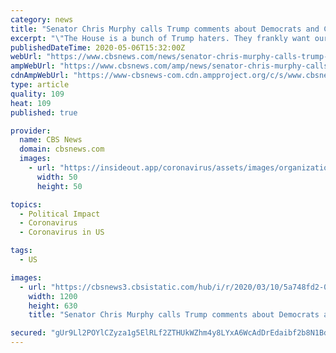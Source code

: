 ```yaml
---
category: news
title: "Senator Chris Murphy calls Trump comments about Democrats and COVID-19 \"disgusting\""
excerpt: "\"The House is a bunch of Trump haters. They frankly want our situation to be unsuccessful, which means death. They want us to fail so they can win an election,\" Trump said Tuesday of House Democrats."
publishedDateTime: 2020-05-06T15:32:00Z
webUrl: "https://www.cbsnews.com/news/senator-chris-murphy-calls-trump-comments-about-democrats-and-covid-19-disgusting/"
ampWebUrl: "https://www.cbsnews.com/amp/news/senator-chris-murphy-calls-trump-comments-about-democrats-and-covid-19-disgusting/"
cdnAmpWebUrl: "https://www-cbsnews-com.cdn.ampproject.org/c/s/www.cbsnews.com/amp/news/senator-chris-murphy-calls-trump-comments-about-democrats-and-covid-19-disgusting/"
type: article
quality: 109
heat: 109
published: true

provider:
  name: CBS News
  domain: cbsnews.com
  images:
    - url: "https://insideout.app/coronavirus/assets/images/organizations/cbsnews.com-50x50.jpg"
      width: 50
      height: 50

topics:
  - Political Impact
  - Coronavirus
  - Coronavirus in US

tags:
  - US

images:
  - url: "https://cbsnews3.cbsistatic.com/hub/i/r/2020/03/10/5a748fd2-0034-43c0-91b4-6eb1023bed0c/thumbnail/1200x630g1/f330703508d2997f8e523b16ce3c95e3/gettyimages-1197491685.jpg"
    width: 1200
    height: 630
    title: "Senator Chris Murphy calls Trump comments about Democrats and COVID-19 \"disgusting\""

secured: "gUr9Ll2POYlCZyza1g5ElRLf2ZTHUkWZhm4y8LYxA6WcAdDrEdaibf2b8N1BdFspQ1lQcbbWO6ha9382NZOTwdNv8yXWBvWJVauXlE1qY1rUjQhzqUQ6aBzMJ2sIh6oWOC6GNiPMifi32xcd2NP1Kyhj7epVM/wME8kj6YnlPSQD34iqOh80Bz4dVfg0xXEwoA8S6P4Vc67kCHcbTHe8M2p7zHKbQ1HjvFEoxIOy0hu+oc4PdhuNglywSh+YxnF2yCQcyAjB8HSWRHa6Ql+HrsaBRc6FIs9ruRYhiMF+Hj6h2f/7nvG4xaaxCSx+Ypkal7QWxxrwcCuBAXlbX1tm91XOl5mo/Tnv75ePnYPtaHnL8JiPlQICpzxcVmmKL9VTTViiMLB4tGqP5Pl1zkjuQjUQ2Z4jQqWa04T5LLrVArk+xH/XkA0TwJhpMVAozcjid2TcQ/0O2fkARNuYgKVzaydDSxbAJoB8F3ZT6Aq9HaU=;tlSuM0tFD4spjv0dqbyqaw=="
---
```


